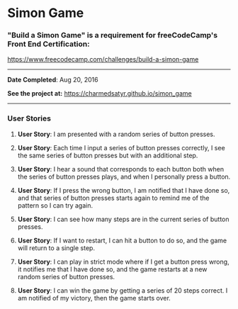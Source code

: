 # Simon Game
### "Build a Simon Game" is a requirement for freeCodeCamp's Front End Certification:
https://www.freecodecamp.com/challenges/build-a-simon-game

***

**Date Completed**: Aug 20, 2016

**See the project at:** https://charmedsatyr.github.io/simon_game

***

### User Stories

1. **User Story**: I am presented with a random series of button presses.

2. **User Story**: Each time I input a series of button presses correctly, I see the same series of button presses but with an additional step.

3. **User Story**: I hear a sound that corresponds to each button both when the series of button presses plays, and when I personally press a button.

4. **User Story**: If I press the wrong button, I am notified that I have done so, and that series of button presses starts again to remind me of the pattern so I can try again.

5. **User Story**: I can see how many steps are in the current series of button presses.

6. **User Story**: If I want to restart, I can hit a button to do so, and the game will return to a single step.

7. **User Story**: I can play in strict mode where if I get a button press wrong, it notifies me that I have done so, and the game restarts at a new random series of button presses.

8. **User Story**: I can win the game by getting a series of 20 steps correct. I am notified of my victory, then the game starts over.
